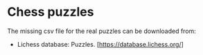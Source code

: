 # Chess puzzles
The missing csv file for the real puzzles can be downloaded from:
  - Lichess database: Puzzles. [https://database.lichess.org/]
